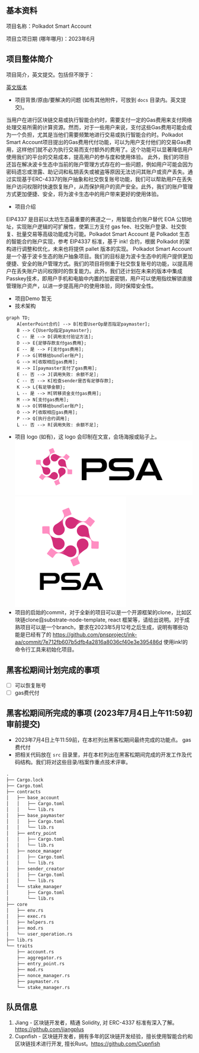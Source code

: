 ## 基本资料

项目名称：Polkadot Smart Account

项目立项日期 (哪年哪月)：2023年6月

## 项目整体简介

项目简介，英文提交。包括但不限于：

[英文版本](./README-EN.md)

- 项目背景/原由/要解决的问题 (如有其他附件，可放到 `docs` 目录内。英文提交)。

当用户在进行区块链交易或执行智能合约时，需要支付一定的Gas费用来支付网络处理交易所需的计算资源。然而，对于一些用户来说，支付这些Gas费用可能会成为一个负担，尤其是当他们需要频繁地进行交易或执行智能合约时。Polkadot Smart Account项目提出的Gas费用代付功能，可以为用户支付他们的交易Gas费用，这样他们就不必为执行交易而支付额外的费用了。这个功能可以显著降低用户使用我们的平台的交易成本，提高用户的参与度和使用体验。
此外，我们的项目还旨在解决波卡生态中当前的账户管理方式存在的一些问题，例如用户可能会因为密码遗忘或泄露、助记词和私钥丢失或被盗等原因无法访问其账户或资产丢失。通过实现基于ERC-4337的账户抽象和社交恢复账号功能，我们可以帮助用户在丢失账户访问权限时快速恢复账户，从而保护用户的资产安全。此外，我们的账户管理方式更加便捷、安全，将为波卡生态中的用户带来更好的使用体验。

- 项目介绍

EIP4337  是目前以太坊生态最重要的赛道之一，用智能合约账户替代 EOA 公钥地址，实现账户逻辑的可扩展性，使第三方支付 gas fee、社交账户登录、社交恢复、批量交易等高级功能成为可能。Polkadot Smart Account 是  Polkadot  生态的智能合约账户实现，参考 EIP4337 标准，基于  ink! 合约，根据 Polkadot 的架构进行调整和优化，未来也将提供  pallet  版本的实现。
Polkadot Smart Account是一个基于波卡生态的账户抽象项目。我们的目标是为波卡生态中的用户提供更加便捷、安全的账户管理方式。我们的项目将侧重于社交恢复账号的功能，以提高用户在丢失账户访问权限时的恢复能力。此外，我们还计划在未来的版本中集成Passkey技术，即用户手机和电脑中内置的加密密钥，用户可以使用指纹解锁直接管理账户资产，以进一步提高用户的使用体验，同时保障安全性。

- 项目Demo
暂无
- 技术架构

```mermaid
graph TD;
    A[enterPoint合约] --> B[检查UserOp是否指定paymaster];
    B --> C{UserOp指定paymaster};
    C -- 是 --> D[调用支付验证方法];
    D --> E{足够存款支付gas费用};
    E -- 是 --> F[支付gas费用];
    F --> G[转移给bundler账户];
    G --> H[收取相应gas费用];
    H --> I[paymaster支付了gas费用];
    E -- 否 --> J[调用失败: 余额不足];
    C -- 否 --> K[检查sender是否有足够存款];
    K --> L{有足够金额};
    L -- 是 --> M[转移资金支付gas费用];
    M --> N[支付gas费用];
    N --> O[转移给bundler账户];
    O --> P[收取相应gas费用];
    P --> Q[执行合约调用];
    L -- 否 --> R[调用失败: 余额不足];
```

- 项目 logo (如有)，这 logo 会印制在文宣，会场海报或贴子上。
![logo](./docs/Logo.png)
![logo](./docs/PSA-t.png)
- 项目的启始的commit，对于全新的项目可以是一个开源框架的clone，比如区块链clone自substrate-node-template, react
框架等，请给出说明。对于成熟项目可以是一个branch，要求在2023年5月12号之后生成，说明有哪些功能是已经有了的
<https://github.com/pnsproject/ink-aa/commit/7e712fb607b5dfb4a2816a8036cf40e3e395486d>
使用ink!的命令行工具来初始化项目。

## 黑客松期间计划完成的事项

- [ ] 可以恢复账号
- [ ] gas费代付

## 黑客松期间所完成的事项 (2023年7月4日上午11:59初审前提交)

- 2023年7月4日上午11:59前，在本栏列出黑客松期间最终完成的功能点。
gas费代付
- 把相关代码放在 `src` 目录里，并在本栏列出在黑客松期间完成的开发工作及代码结构。我们将对这些目录/档案作重点技术评审。

```tree
.
├── Cargo.lock
├── Cargo.toml
├── contracts
│   ├── base_account
│   │   ├── Cargo.toml
│   │   └── lib.rs
│   ├── base_paymaster
│   │   ├── Cargo.toml
│   │   └── lib.rs
│   ├── entry_point
│   │   ├── Cargo.toml
│   │   └── lib.rs
│   ├── nonce_manager
│   │   ├── Cargo.toml
│   │   └── lib.rs
│   ├── sender_creator
│   │   ├── Cargo.toml
│   │   └── lib.rs
│   └── stake_manager
│       ├── Cargo.toml
│       └── lib.rs
├── core
│   ├── env.rs
│   ├── exec.rs
│   ├── helpers.rs
│   ├── mod.rs
│   └── user_operation.rs
├── lib.rs
└── traits
    ├── account.rs
    ├── aggregator.rs
    ├── entry_point.rs
    ├── mod.rs
    ├── nonce_manager.rs
    ├── paymaster.rs
    └── stake_manager.rs
```

## 队员信息

1. Jiang - 区块链开发者，精通 Solidity, 对 ERC-4337 标准有深入了解。<https://github.com/jiangplus>
2. Cupnfish - 区块链开发者，拥有多年的区块链开发经验，擅长使用智能合约和区块链技术进行开发, 擅长Rust。<https://github.com/Cupnfish>

